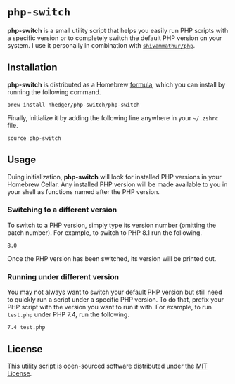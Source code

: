 # `php-switch`

**php-switch** is a small utility script that helps you easily run PHP scripts
with a specific version or to completely switch the default PHP version on your
system. I use it personally in combination with
[`shivammathur/php`](https://github.com/shivammathur/homebrew-php).

## Installation

**php-switch** is distributed as a Homebrew
[formula](https://github.com/nhedger/homebrew-php-switch), which you can install
by running the following command.

```shell
brew install nhedger/php-switch/php-switch
```

Finally, initialize it by adding the following line anywhere in your `~/.zshrc`
file.

```shell
source php-switch
```

## Usage

Duing initialization, **php-switch** will look for installed PHP versions in
your Homebrew Cellar. Any installed PHP version will be made available to you in
your shell as functions named after the PHP version.

### Switching to a different version

To switch to a PHP version, simply type its version number (omitting the patch
number). For example, to switch to PHP 8.1 run the following.

```shell
8.0
```

Once the PHP version has been switched, its version will be printed out.

### Running under different version

You may not always want to switch your default PHP version but still need to
quickly run a script under a specific PHP version. To do that, prefix your PHP
script with the version you want to run it with. For example, to run `test.php`
under PHP 7.4, run the following.

```shell
7.4 test.php
```

## License

This utility script is open-sourced software distributed under the
[MIT License](LICENSE).
